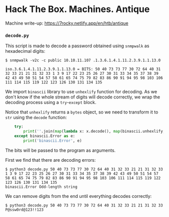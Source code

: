 # Hack The Box. Machines. Antique

Machine write-up: https://7rocky.netlify.app/en/htb/antique

### `decode.py`

This script is made to decode a password obtained using `snmpwalk` as hexadecimal digits:

```console
$ snmpwalk -v2c -c public 10.10.11.107 .1.3.6.1.4.1.11.2.3.9.1.1.13.0

iso.3.6.1.4.1.11.2.3.9.1.1.13.0 = BITS: 50 40 73 73 77 30 72 64 40 31 32 33 21 21 31 32 33 1 3 9 17 22 23 25 26 27 30 31 33 34 35 37 38 39 42 43 49 50 51 54 57 58 61 65 74 75 79 82 83 86 90 91 94 95 98 103 106 111 114 115 119 122 123 126 130 131 134 135
```

We import `binascii` library to use `unhexlify` function for decoding. As we don't know if the whole stream of digits will decode correctly, we wrap the decoding process using a `try`-`except` block.

Notice that `unhexlify` returns a `bytes` object, so we need to transform it to `str` using the `decode` function:

```python
    try:
        print(''.join(map(lambda x: x.decode(), map(binascii.unhexlify, bits))))
    except binascii.Error as e:
        print('binascii.Error', e)
```

The bits will be passed to the program as arguments.

First we find that there are decoding errors:

```console
$ python3 decode.py 50 40 73 73 77 30 72 64 40 31 32 33 21 21 31 32 33 1 3 9 17 22 23 25 26 27 30 31 33 34 35 37 38 39 42 43 49 50 51 54 57 58 61 65 74 75 79 82 83 86 90 91 94 95 98 103 106 111 114 115 119 122 123 126 130 131 134 135
binascii.Error Odd-length string
```

We can remove digits from the end until everything decodes correctly:

```console
$ python3 decode.py 50 40 73 73 77 30 72 64 40 31 32 33 21 21 31 32 33
P@ssw0rd@123!!123
```
